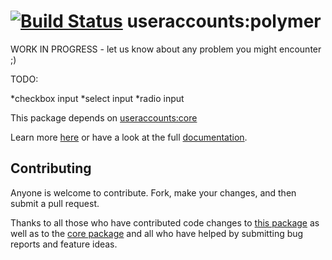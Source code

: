 [![Build Status](https://travis-ci.org/meteor-useraccounts/unstyled.svg?branch=master)](https://travis-ci.org/meteor-useraccounts/unstyled)
useraccounts:polymer
=====================================

 WORK IN PROGRESS - let us know about any problem you might encounter ;)

TODO:

  *checkbox input
  *select input
  *radio input

This package depends on [useraccounts:core](https://atmospherejs.com/useraccounts/core)

Learn more [here](http://accounts-templates.meteor.com) or have a look at the full [documentation](https://github.com/meteor-useraccounts/core).



## Contributing

Anyone is welcome to contribute. Fork, make your changes, and then submit a pull request.

Thanks to all those who have contributed code changes to [this package](https://github.com/meteor-useraccounts/unstyled/graphs/contributors) as well as to the [core package](https://github.com/meteor-useraccounts/core/graphs/contributors) and all who have helped by submitting bug reports and feature ideas.

